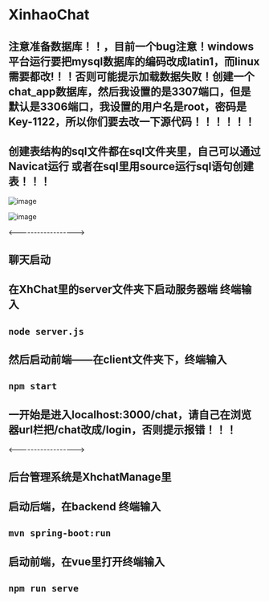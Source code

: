 # XinhaoChat
## 注意准备数据库！！，目前一个bug注意！windows平台运行要把mysql数据库的编码改成latin1，而linux需要都改!！！否则可能提示加载数据失败！创建一个chat_app数据库，然后我设置的是3307端口，但是默认是3306端口，我设置的用户名是root，密码是Key-1122，所以你们要去改一下源代码！！！！！！

## 创建表结构的sql文件都在sql文件夹里，自己可以通过Navicat运行 或者在sql里用source运行sql语句创建表！！！

![image](https://github.com/user-attachments/assets/22acac05-8325-4111-a70d-1882a036c6ff)

![image](https://github.com/user-attachments/assets/bf53b7bf-8a35-401b-86b7-6c3b04dd830a)


<------------------>

## 聊天启动
## 在XhChat里的server文件夹下启动服务器端 终端输入

## `node server.js`


## 然后启动前端——在client文件夹下，终端输入

## `npm start`

## 一开始是进入localhost:3000/chat，请自己在浏览器url栏把/chat改成/login，否则提示报错！！！
<------------------>
## 后台管理系统是XhchatManage里

## 启动后端，在backend 终端输入


## `mvn spring-boot:run`

## 启动前端，在vue里打开终端输入

## `npm run serve`


